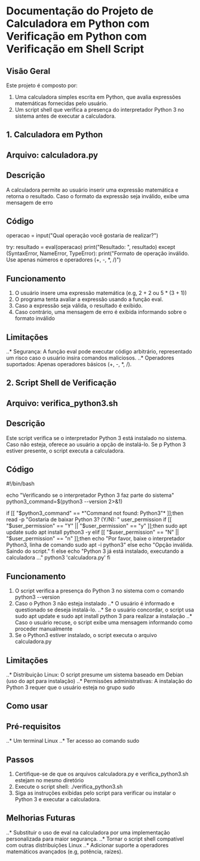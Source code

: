 # Documentação do Projeto de Calculadora em Python com Verificação em Python com Verificação em Shell Script

## Visão Geral

Este projeto é composto por:

1. Uma calculadora simples escrita em Python, que avalia expressões matemáticas fornecidas pelo usuário.
2. Um script shell que verifica a presença do interpretador Python 3 no sistema antes de executar a calculadora.



## 1. Calculadora em Python

## Arquivo: calculadora.py

## Descrição

A calculadora permite ao usuário inserir uma expressão matemática e retorna o resultado. Caso o formato da expressão seja
inválido, exibe uma mensagem de erro

## Código

operacao = input("Qual operação você gostaria de realizar?")

try:
    resultado = eval(operacao)
    print("Resultado: ", resultado)
except (SyntaxError, NameError, TypeError):
    print("Formato de operação inválido. Use apenas números e operadores (+, -, *, /)")

## Funcionamento

1. O usuário insere uma expressão matemática (e.g, 2 + 2 ou 5 * (3 + 1))
2. O programa tenta avaliar a expressão usando a função eval.
3. Caso a expressão seja válida, o resultado é exibido.
4. Caso contrário, uma mensagem de erro é exibida informando sobre o formato inválido

## Limitações

..*  Segurança: A função eval pode executar código arbitrário, representado um risco caso o usuário insira comandos maliciosos.
..*  Operadores suportados: Apenas operadores básicos (+, -, *, /).

## 2. Script Shell de Verificação

## Arquivo: verifica_python3.sh

## Descrição

Este script verifica se o interpretador Python 3 está instalado no sistema. Caso não esteja, oferece ao usuário a opção de 
instalá-lo. Se p Python 3 estiver presente, o script executa a calculadora.

## Código

#!/bin/bash

echo "Verificando se o interpretador Python 3 faz parte do sistema"
python3_command=$(python3 --version 2>&1)

if [[  "$python3_command" == *"Command not found: Python3"*  ]];then
    read -p "Gostaria de baixar Python 3? (Y/N): " user_permission
    if [[  "$user_permission"   == "Y" || "$user_permission" == "y" ]];then
        sudo apt update
        sudo apt install python3 -y
    elif [[  "$user_permission" == "N" || "$user_permission" == "n" ]];then
        echo "Por favor, baixe o interpretador Python3, linha de comando sudo apt -i python3"
    else
        echo "Opção inválida. Saindo do script."
    fi
else
    echo "Python 3 já está instalado, executando a calculadora ..."
    python3 'calculadora.py'
fi

## Funcionamento

1. O script verifica a presença do Python 3 no sistema com o comando python3 --version
2. Caso o Python 3 não esteja instalado
   ..* O usuário é informado e questionado se deseja instalá-lo.
   ..* Se o usuário concordar, o script usa sudo apt update e sudo apt install python 3 para realizar a instalação
   ..* Caso o usuário recuse, o script exibe uma mensagem informando como proceder manualmente
3. Se o Python3 estiver instalado, o script executa o arquivo calculadora.py

## Limitações

..* Distribuição Linux: O script presume um sistema baseado em Debian (uso do apt para instalação)
..* Permissões administrativas: A instalação do Python 3 requer que o usuário esteja no grupo sudo

## Como usar

## Pré-requisitos

..* Um terminal Linux
..* Ter acesso ao comando sudo

## Passos

1. Certifique-se de que os arquivos calculadora.py e verifica_python3.sh estejam no mesmo diretório
2. Execute o script shell: ./verifica_python3.sh
3. Siga as instruções exibidas pelo script para verificar ou instalar o Python 3 e executar a calculadora.

## Melhorias Futuras

..* Substituir o uso de eval na calculadora por uma implementação personalizada para maior segurança.
..* Tornar o script shell compatível com outras distribuições Linux
..* Adicionar suporte a operadores matemáticos avançados (e.g, potência, raízes).
